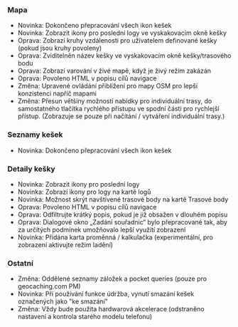 ### Mapa
- Novinka: Dokončeno přepracování všech ikon kešek
- Novinka: Zobrazit ikony pro poslední logy ve vyskakovacím okně kešky
- Oprava: Zobrazí kruhy vzdálenosti pro uživatelem definované kešky (pokud jsou kruhy povoleny)
- Oprava: Zviditelněn název kešky ve vyskakovacím okně kešky/trasového bodu
- Oprava: Zobrazí varování v živé mapě, když je živý režim zakázán
- Oprava: Povoleno HTML v popisu cílů navigace
- Změna: Upravené ovládání přiblížení pro mapy OSM pro lepší konzistenci napříč mapami
- Změna: Přesun většiny možností nabídky pro individuální trasy, do samostatného tlačítka rychlého přístupu ve spodní části pro rychlejší přístup. (Zobrazuje se pouze při načítání / vytváření individuální trasy.)

### Seznamy kešek
- Novinka: Dokončeno přepracování všech ikon kešek

### Detaily kešky
- Novinka: Zobrazit ikony pro poslední logy
- Novinka: Zobrazí ikony pro logy na kartě logů
- Novinka: Možnost skrýt navštívené trasové body na kartě Trasové body
- Oprava: Povoleno HTML v popisu cílů navigace
- Oprava: Odfiltrujte krátký popis, pokud je již obsažen v dlouhém popisu
- Oprava: Dialogové okno „Zadání souřadnic“ bylo přepracované tak, aby za určitých podmínek umožňovalo lepší využití zobrazení
- Novinka: Přidána karta proměnná / kalkulačka (experimentální, pro zobrazení aktivujte režim ladění)

### Ostatní
- Změna: Oddělené seznamy záložek a pocket queries (pouze pro geocaching.com PM)
- Novinka: Při používání funkce údržba, vynutí smazání kešek označených jako "ke smazání"
- Změna: Vždy bude použita hardwarová akcelerace (odstraněno nastavení a kontrola starého modelu telefonu)
